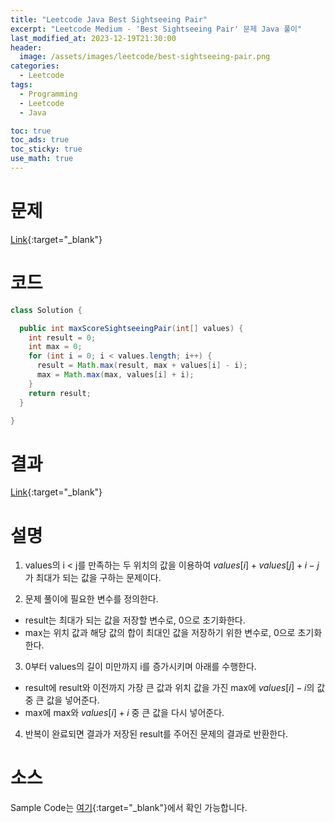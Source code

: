 ```yaml
---
title: "Leetcode Java Best Sightseeing Pair"
excerpt: "Leetcode Medium - 'Best Sightseeing Pair' 문제 Java 풀이"
last_modified_at: 2023-12-19T21:30:00
header:
  image: /assets/images/leetcode/best-sightseeing-pair.png
categories:
  - Leetcode
tags:
  - Programming
  - Leetcode
  - Java

toc: true
toc_ads: true
toc_sticky: true
use_math: true
---
```

# 문제
[Link](https://leetcode.com/problems/best-sightseeing-pair){:target="_blank"}

# 코드
```java
class Solution {

  public int maxScoreSightseeingPair(int[] values) {
    int result = 0;
    int max = 0;
    for (int i = 0; i < values.length; i++) {
      result = Math.max(result, max + values[i] - i);
      max = Math.max(max, values[i] + i);
    }
    return result;
  }

}
```

# 결과
[Link](https://leetcode.com/problems/best-sightseeing-pair/submissions/1123366305/){:target="_blank"}

# 설명
1. values의 i < j를 만족하는 두 위치의 값을 이용하여 $values[i] + values[j] + i - j$가 최대가 되는 값을 구하는 문제이다.

2. 문제 풀이에 필요한 변수를 정의한다.
- result는 최대가 되는 값을 저장할 변수로, 0으로 초기화한다.
- max는 위치 값과 해당 값의 합이 최대인 값을 저장하기 위한 변수로, 0으로 초기화한다.

3. 0부터 values의 길이 미만까지 i를 증가시키며 아래를 수행한다.
- result에 result와 이전까지 가장 큰 값과 위치 값을 가진 max에 $values[i] - i$의 값 중 큰 값을 넣어준다.
- max에 max와 $values[i] + i$ 중 큰 값을 다시 넣어준다.

4. 반복이 완료되면 결과가 저장된 result를 주어진 문제의 결과로 반환한다.

# 소스
Sample Code는 [여기](https://github.com/GracefulSoul/leetcode/blob/master/src/main/java/gracefulsoul/problems/BestSightseeingPair.java){:target="_blank"}에서 확인 가능합니다.